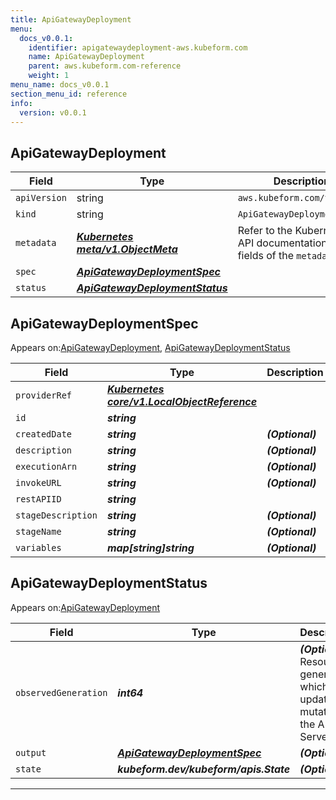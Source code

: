 ```yaml
---
title: ApiGatewayDeployment
menu:
  docs_v0.0.1:
    identifier: apigatewaydeployment-aws.kubeform.com
    name: ApiGatewayDeployment
    parent: aws.kubeform.com-reference
    weight: 1
menu_name: docs_v0.0.1
section_menu_id: reference
info:
  version: v0.0.1
---
```


## ApiGatewayDeployment
| Field | Type | Description |
| ------ | ----- | ----------- |
| `apiVersion` | string | `aws.kubeform.com/v1alpha1` |
|    `kind` | string | `ApiGatewayDeployment` |
| `metadata` | ***[Kubernetes meta/v1.ObjectMeta](https://kubernetes.io/docs/reference/generated/kubernetes-api/v1.13/#objectmeta-v1-meta)***|Refer to the Kubernetes API documentation for the fields of the `metadata` field.|
| `spec` | ***[ApiGatewayDeploymentSpec](#apigatewaydeploymentspec)***||
| `status` | ***[ApiGatewayDeploymentStatus](#apigatewaydeploymentstatus)***||
## ApiGatewayDeploymentSpec

Appears on:[ApiGatewayDeployment](#apigatewaydeployment), [ApiGatewayDeploymentStatus](#apigatewaydeploymentstatus)

| Field | Type | Description |
| ------ | ----- | ----------- |
| `providerRef` | ***[Kubernetes core/v1.LocalObjectReference](https://kubernetes.io/docs/reference/generated/kubernetes-api/v1.13/#localobjectreference-v1-core)***||
| `id` | ***string***||
| `createdDate` | ***string***| ***(Optional)*** |
| `description` | ***string***| ***(Optional)*** |
| `executionArn` | ***string***| ***(Optional)*** |
| `invokeURL` | ***string***| ***(Optional)*** |
| `restAPIID` | ***string***||
| `stageDescription` | ***string***| ***(Optional)*** |
| `stageName` | ***string***| ***(Optional)*** |
| `variables` | ***map[string]string***| ***(Optional)*** |
## ApiGatewayDeploymentStatus

Appears on:[ApiGatewayDeployment](#apigatewaydeployment)

| Field | Type | Description |
| ------ | ----- | ----------- |
| `observedGeneration` | ***int64***| ***(Optional)*** Resource generation, which is updated on mutation by the API Server.|
| `output` | ***[ApiGatewayDeploymentSpec](#apigatewaydeploymentspec)***| ***(Optional)*** |
| `state` | ***kubeform.dev/kubeform/apis.State***| ***(Optional)*** |
---
